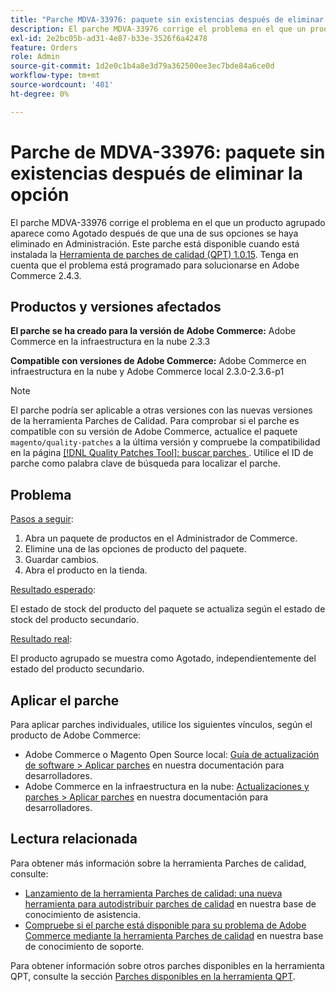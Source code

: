 ```yaml
---
title: "Parche MDVA-33976: paquete sin existencias después de eliminar la opción"
description: El parche MDVA-33976 corrige el problema en el que un producto agrupado aparece como Agotado después de que una de sus opciones se haya eliminado en Administración. Este parche está disponible cuando está instalada la [Quality Patches Tool (QPT) 1.0.15](https://devdocs.magento.com/guides/v2.4/comp-mgr/patching.html#mqp). Tenga en cuenta que el problema está programado para solucionarse en Adobe Commerce 2.4.3.
exl-id: 2e2bc05b-ad31-4e87-b33e-3526f6a42478
feature: Orders
role: Admin
source-git-commit: 1d2e0c1b4a8e3d79a362500ee3ec7bde84a6ce0d
workflow-type: tm+mt
source-wordcount: '401'
ht-degree: 0%

---
```


# Parche de MDVA-33976: paquete sin existencias después de eliminar la opción

El parche MDVA-33976 corrige el problema en el que un producto agrupado aparece como Agotado después de que una de sus opciones se haya eliminado en Administración. Este parche está disponible cuando está instalada la [Herramienta de parches de calidad (QPT) 1.0.15](https://devdocs.magento.com/guides/v2.4/comp-mgr/patching.html#mqp). Tenga en cuenta que el problema está programado para solucionarse en Adobe Commerce 2.4.3.

## Productos y versiones afectados

**El parche se ha creado para la versión de Adobe Commerce:** Adobe Commerce en la infraestructura en la nube 2.3.3

**Compatible con versiones de Adobe Commerce:** Adobe Commerce en infraestructura en la nube y Adobe Commerce local 2.3.0-2.3.6-p1

>[!NOTE]
>
>El parche podría ser aplicable a otras versiones con las nuevas versiones de la herramienta Parches de Calidad. Para comprobar si el parche es compatible con su versión de Adobe Commerce, actualice el paquete `magento/quality-patches` a la última versión y compruebe la compatibilidad en la página [[!DNL Quality Patches Tool]: buscar parches ](https://devdocs.magento.com/quality-patches/tool.html#patch-grid). Utilice el ID de parche como palabra clave de búsqueda para localizar el parche.

## Problema

<u>Pasos a seguir</u>:

1. Abra un paquete de productos en el Administrador de Commerce.
1. Elimine una de las opciones de producto del paquete.
1. Guardar cambios.
1. Abra el producto en la tienda.

<u>Resultado esperado</u>:

El estado de stock del producto del paquete se actualiza según el estado de stock del producto secundario.

<u>Resultado real</u>:

El producto agrupado se muestra como Agotado, independientemente del estado del producto secundario.

## Aplicar el parche

Para aplicar parches individuales, utilice los siguientes vínculos, según el producto de Adobe Commerce:

* Adobe Commerce o Magento Open Source local: [Guía de actualización de software > Aplicar parches](https://devdocs.magento.com/guides/v2.4/comp-mgr/patching/mqp.html) en nuestra documentación para desarrolladores.
* Adobe Commerce en la infraestructura en la nube: [Actualizaciones y parches > Aplicar parches](https://devdocs.magento.com/cloud/project/project-patch.html) en nuestra documentación para desarrolladores.

## Lectura relacionada

Para obtener más información sobre la herramienta Parches de calidad, consulte:

* [Lanzamiento de la herramienta Parches de calidad: una nueva herramienta para autodistribuir parches de calidad](/help/announcements/adobe-commerce-announcements/magento-quality-patches-released-new-tool-to-self-serve-quality-patches.md) en nuestra base de conocimiento de asistencia.
* [Compruebe si el parche está disponible para su problema de Adobe Commerce mediante la herramienta Parches de calidad](/help/support-tools/patches-available-in-qpt-tool/check-patch-for-magento-issue-with-magento-quality-patches.md) en nuestra base de conocimiento de soporte.

Para obtener información sobre otros parches disponibles en la herramienta QPT, consulte la sección [Parches disponibles en la herramienta QPT](https://support.magento.com/hc/en-us/sections/360010506631-Patches-available-in-QPT-tool-).
